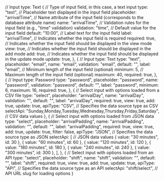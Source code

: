 // Input type: Text
{
  // Type of input field, in this case, a text input
  type: "text",
  // Placeholder text displayed in the input field
  placeholder: "arrivalTime",
  // Name attribute of the input field (corresponds to the database attribute name)
  name: "arrivalTime",
  // Validation rules for the input field (e.g., "time" validation)
  validation: "time",
  // Default value for the input field
  default: "10:00",
  // Label text for the input field
  label: "arrivalTime",
  // Indicates whether the input field is required
  required: true,
  // Indicates whether the input field should be displayed in the view mode
  view: true,
  // Indicates whether the input field should be displayed in the add mode
  add: true,
  // Indicates whether the input field should be displayed in the update mode
  update: true,
},
{
  // Input type: Text
  type: "text",
  placeholder: "email",
  name: "email",
  validation: "email",
  default: "",
  label: "email",
  // Minimum length of the input field (optional)
  minimum: 5,
  // Maximum length of the input field (optional)
  maximum: 40,
  required: true,
},
{
  // Input type: Password
  type: "password",
  placeholder: "password",
  name: "password",
  validation: "password",
  default: "",
  label: "password",
  minimum: 6,
  maximum: 16,
  required: true,
},
{
  // Select input with options loaded from a CSV file
  type: "select",
  placeholder: "arrivalDay",
  name: "arrivalDay",
  validation: "",
  default: "",
  label: "arrivalDay",
  required: true,
  view: true,
  add: true,
  update: true,
  apiType: "CSV", // Specifies the data source type as CSV
  selectApi: "Sunday,Monday,Tuesday,Wednesday,Thursday,Friday,Saturday", // CSV data values
},
{
  // Select input with options loaded from JSON data
  type: "select",
  placeholder: "arrivalPadding",
  name: "arrivalPadding",
  validation: "",
  default: "",
  label: "arrivalPadding",
  required: true,
  view: true,
  add: true,
  update: true,
  filter: false,
  apiType: "JSON", // Specifies the data source type as JSON
  selectApi: [
    // JSON data values
    { value: "30 minutes", id: 30 },
    { value: "60 minutes", id: 60 },
    { value: "120 minutes", id: 120 },
    { value: "180 minutes", id: 180 },
    { value: "240 minutes", id: 240 },
    { value: "300 minutes", id: 300 },
  ],
},
{
  // Select input with options loaded from an API
  type: "select",
  placeholder: "shift",
  name: "shift",
  validation: "",
  default: "",
  label: "shift",
  required: true,
  view: true,
  add: true,
  update: true,
  apiType: "API", // Specifies the data source type as an API
  selectApi: "shift/select", // API URL slug for loading options
}

